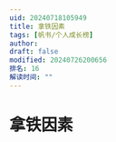 ```yaml
---
uid: 20240718105949
title: 拿铁因素
tags: [帆书/个人成长榜]
author: 
draft: false
modified: 20240726200656
排名: 16
解读时间: ""
---
```


# 拿铁因素